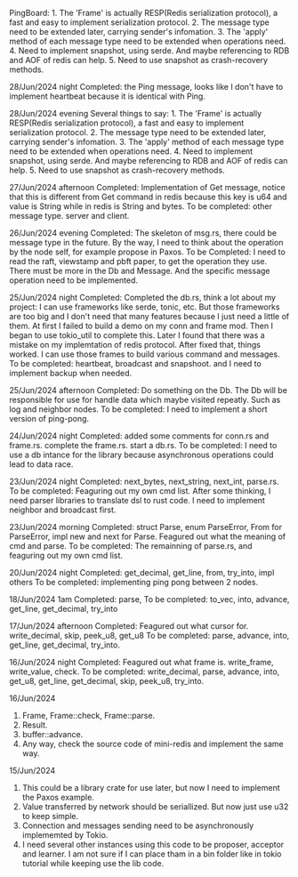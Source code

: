 PingBoard:
    1. The 'Frame' is actually RESP(Redis serialization protocol), a fast and easy to implement serialization protocol.
    2. The message type need to be extended later, carrying sender's infomation.
    3. The 'apply' method of each message type need to be extended when operations need.
    4. Need to implement snapshot, using serde. And maybe referencing to RDB and AOF of redis can help.
    5. Need to use snapshot as crash-recovery methods.

28/Jun/2024 night
Completed:
    the Ping message, looks like I don't have to implement heartbeat because it is identical with Ping.

28/Jun/2024 evening
Several things to say:
    1. The 'Frame' is actually RESP(Redis serialization protocol), a fast and easy to implement serialization protocol.
    2. The message type need to be extended later, carrying sender's infomation.
    3. The 'apply' method of each message type need to be extended when operations need.
    4. Need to implement snapshot, using serde. And maybe referencing to RDB and AOF of redis can help.
    5. Need to use snapshot as crash-recovery methods.

27/Jun/2024 afternoon
Completed:
    Implementation of Get message, notice that this is different from Get command in redis because this key is u64 and value is String while in redis is String and bytes.
To be completed:
    other message type.
    server and client.

26/Jun/2024 evening
Completed:
    The skeleton of msg.rs, there could be message type in the future.
    By the way, I need to think about the operation by the node self, for example propose in Paxos.
To be Completed:
    I need to read the raft, viewstamp and pbft paper, to get the operation they use. There must be more in the Db and Message.
    And the specific message operation need to be implemented.

25/Jun/2024 night
Completed:
    Completed the db.rs, think a lot about my project:
    I can use frameworks like serde, tonic, etc. But those frameworks are too big
    and I don't need that many features because I just need a little of them.
    At first I failed to build a demo on my conn and frame mod. Then I began to use tokio_util
    to complete this. Later I found that there was a mistake on my implemtation of redis protocol.
    After fixed that, things worked. I can use those frames to build various command and messages.
To be completed:
    heartbeat, broadcast and snapshoot.
    and I need to implement backup when needed.

25/Jun/2024 afternoon
Completed:
    Do something on the Db. The Db will be responsible for use for handle data
    which maybe visited repeatly. Such as log and neighbor nodes.
To be completed:
    I need to implement a short version of ping-pong.

24/Jun/2024 night
Completed:
    added some comments for conn.rs and frame.rs.
   complete the frame.rs.
   start a db.rs.
To be completed:
   I need to use a db intance for the library because asynchronous operations could lead to data race.

23/Jun/2024 night
Completed:
    next_bytes, next_string, next_int, parse.rs.
To be completed:
  Feaguring out my own cmd list.
  After some thinking, I need parser libraries to translate dsl to rust
  code.
  I need to implement neighbor and broadcast first.

23/Jun/2024 morning
Completed:
    struct Parse, enum ParseError, From<String> for ParseError, impl new and next for Parse.
    Feagured out what the meaning of cmd and parse.
To be completed:
    The remainning of parse.rs, and feaguring out my own cmd list.

20/Jun/2024 night
Completed:
    get_decimal, get_line, from, try_into, impl others
To be completed:
    implementing ping pong between 2 nodes.

18/Jun/2024 1am
Completed:
    parse,
To be completed:
    to_vec, into, advance, get_line, get_decimal, try_into

17/Jun/2024 afternoon
Completed:
    Feagured out what cursor for.
    write_decimal, skip, peek_u8, get_u8
To be completed:
    parse, advance, into, get_line, get_decimal, try_into.

16/Jun/2024 night
Completed:
    Feagured out what frame is.
    write_frame, write_value, check.
To be completed:
    write_decimal, parse, advance, into, get_u8, get_line, get_decimal, skip, peek_u8, try_into.

16/Jun/2024
1. Frame, Frame::check, Frame::parse.
2. Result.
3. buffer::advance.
4. Any way, check the source code of mini-redis and implement the same way.

15/Jun/2024
1. This could be a library crate for use later, but now I need to implement the Paxos example.
2. Value transferred by network should be seriallized. But now just use u32 to keep simple.
3. Connection and messages sending need to be asynchronously implememted by Tokio.
4. I need several other instances using this code to be proposer, acceptor and learner. I am not sure if I can place tham in a bin folder like in tokio tutorial while keeping use the lib code.
